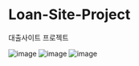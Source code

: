 # Loan-Site-Project
대출사이트 프로젝트

![image](https://user-images.githubusercontent.com/63338282/235890432-7ad14374-853d-4a25-a08a-9d5ecbcdc17f.png)
![image](https://user-images.githubusercontent.com/63338282/235887493-34e00abc-6ff5-4f13-9c32-9e634c8fe581.png)
![image](https://user-images.githubusercontent.com/63338282/235887883-dbe1b290-e59e-432c-8f7f-c183457d3662.png)

